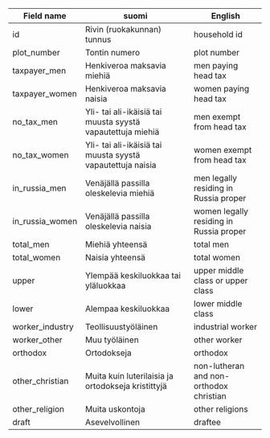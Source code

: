 Field name | suomi | English
-----------|-------|--------
id | Rivin (ruokakunnan) tunnus | household id
plot_number | Tontin numero | plot number
taxpayer_men | Henkiveroa maksavia miehiä | men paying head tax
taxpayer_women | Henkiveroa maksavia naisia | women paying head tax
no_tax_men | Yli- tai ali-ikäisiä tai muusta syystä vapautettuja miehiä | men exempt from head tax
no_tax_women | Yli- tai ali-ikäisiä tai muusta syystä vapautettuja naisia | women exempt from head tax
in_russia_men | Venäjällä passilla oleskelevia miehiä | men legally residing in Russia proper
in_russia_women | Venäjällä passilla oleskelevia naisia | women legally residing in Russia proper
total_men | Miehiä yhteensä | total men
total_women | Naisia yhteensä | total women
upper | Ylempää keskiluokkaa tai yläluokkaa | upper middle class or upper class
lower | Alempaa keskiluokkaa | lower middle class
worker_industry | Teollisuustyöläinen | industrial worker
worker_other | Muu työläinen | other worker
orthodox | Ortodokseja | orthodox
other_christian | Muita kuin luterilaisia ja ortodokseja kristittyjä | non-lutheran and non-orthodox christian
other_religion | Muita uskontoja | other religions
draft | Asevelvollinen | draftee
